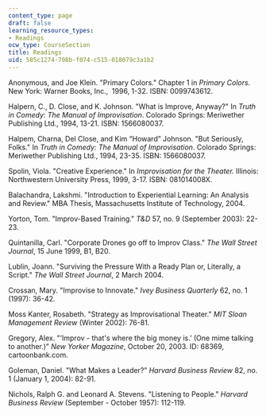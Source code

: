 ```yaml
---
content_type: page
draft: false
learning_resource_types:
- Readings
ocw_type: CourseSection
title: Readings
uid: 585c1274-708b-f074-c515-018079c3a1b2
---
```

Anonymous, and Joe Klein. "Primary Colors." Chapter 1 in *Primary Colors*. New York: Warner Books, Inc.,  1996, 1-32. ISBN: 0099743612.

Halpern, C., D. Close, and K. Johnson. "What is Improve, Anyway?" In *Truth in Comedy: The Manual of Improvisation*. Colorado Springs: Meriwether Publishing Ltd., 1994, 13-21. ISBN: 1566080037.

Halpem, Charna, Del Close, and Kim “Howard” Johnson. "But Seriously, Folks." In *Truth in Comedy: The Manual of Improvisation*. Colorado Springs: Meriwether Publishing Ltd., 1994, 23-35. ISBN: 1566080037.

Spolin, Viola. "Creative Experience." In *Improvisation for the Theater.* Illinois: Northwestern University Press, 1999, 3-17. ISBN: 081014008X.

Balachandra, Lakshmi. "Introduction to Experiential Learning: An Analysis and Review." MBA Thesis, Massachusetts Institute of Technology, 2004.

Yorton, Tom. "Improv-Based Training." *T&D* 57, no. 9 (September 2003): 22-23.

Quintanilla, Carl. "Corporate Drones go off to Improv Class." *The Wall Street Journal*, 15 June 1999, B1, B20.

Lublin, Joann. "Surviving the Pressure With a Ready Plan or, Literally, a Script." *The Wall Street Journal*, 2 March 2004.

Crossan, Mary. "Improvise to Innovate." *Ivey Business Quarterly* 62, no. 1 (1997): 36-42.

Moss Kanter, Rosabeth. "Strategy as Improvisational Theater." *MIT Sloan Management Review* (Winter 2002): 76-81.

Gregory, Alex. "’Improv - that's where the big money is.’ (One mime talking to another.)” *New Yorker Magazine*, October 20, 2003. ID: 68369, cartoonbank.com.

Goleman, Daniel. "What Makes a Leader?” *Harvard Business Review* 82, no. 1 (January 1, 2004): 82-91.

Nichols, Ralph G. and Leonard A. Stevens. "Listening to People." *Harvard Business Review* (September - October 1957): 112-119.